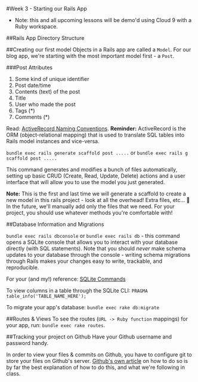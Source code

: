 #Week 3 - Starting our Rails App

* Note: this and all upcoming lessons will be demo'd using Cloud 9 with a Ruby workspace.

##Rails App Directory Structure

##Creating our first model
Objects in a Rails app are called a `Model`. For our blog app, we're starting with the most important model first - a `Post`.

###Post Attributes
1. Some kind of unique identifier
2. Post date/time
3. Contents (text) of the post
4. Title
5. User who made the post
6. Tags (*)
7. Comments (*)

Read: [ActiveRecord Naming Conventions](http://guides.rubyonrails.org/active_record_basics.html#convention-over-configuration-in-active-record). **Reminder:** ActiveRecord is the ORM (object-relational mapping) that is used to translate SQL tables into Rails model instances and vice-versa.

`bundle exec rails generate scaffold post .....` or `bundle exec rails g scaffold post .....`

This command generates and modifies a bunch of files automatically, setting up basic CRUD (Create, Read, Update, Delete) actions and a user interface that will allow you to use the model you just generated.

**Note:** This is the first and last time we will generate a scaffold to create a new model in this rails project - look at all the overhead! Extra files, etc... :no_good: In the future, we'll manually add only the files that we need. For your project, you should use whatever methods you're comfortable with!

##Database Information and Migrations

`bundle exec rails dbconsole` or `bundle exec rails db` - this command opens a SQLite console that allows you to interact with your database directly (with SQL statements). Note that you should *never* make schema updates to your database through the console - writing schema migrations through Rails makes your changes easy to write, trackable, and reproducible.

For your (and my!) reference: [SQLite Commands](http://www.tutorialspoint.com/sqlite/sqlite_commands.htm)

To view columns in a table through the SQLite CLI:
`PRAGMA table_info('TABLE_NAME_HERE');`

To migrate your app's database:
`bundle exec rake db:migrate`

##Routes & Views
To see the routes (`URL -> Ruby function` mappings) for your app, run: `bundle exec rake routes`.

##Tracking your project on Github
Have your Github username and password handy.

In order to view your files & commits on Github, you have to configure git to store your files on Github's server. [Github's own article](https://help.github.com/articles/adding-an-existing-project-to-github-using-the-command-line/) on how to do so is by far the best explanation of how to do this, and what we're following in class.
